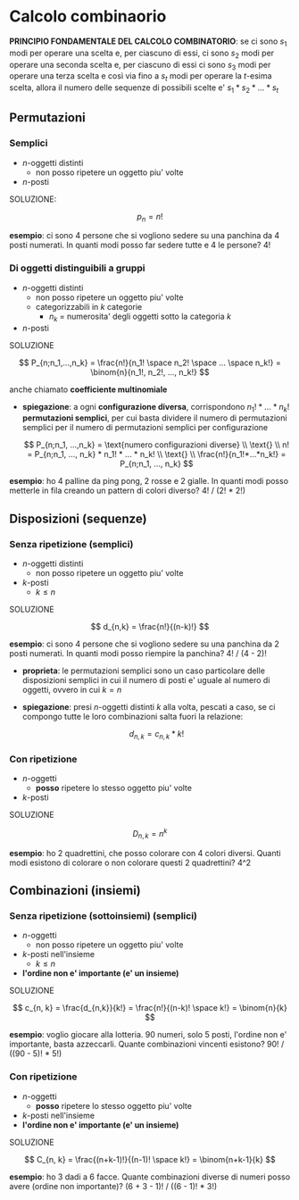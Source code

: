 # Calcolo combinaorio

**PRINCIPIO FONDAMENTALE DEL CALCOLO COMBINATORIO**: se ci sono $s_1$ modi per operare una scelta e, per ciascuno di essi, ci sono $s_2$ modi per operare una seconda scelta e, per ciascuno di essi ci sono $s_3$ modi per operare una terza scelta e così via fino a $s_t$ modi per operare la $t$-esima scelta, allora il numero delle sequenze di possibili scelte e' $s_1 * s_2 * ... * s_t$

## Permutazioni

### Semplici

- $n$-oggetti distinti
  - non posso ripetere un oggetto piu' volte
- $n$-posti

SOLUZIONE:

$$
p_n = n!
$$

**esempio**: ci sono 4 persone che si vogliono sedere su una panchina da 4 posti numerati. In quanti modi posso far sedere tutte e 4 le persone? 4!

### Di oggetti distinguibili a gruppi

- $n$-oggetti distinti
  - non posso ripetere un oggetto piu' volte
  - categorizzabili in $k$ categorie
    - $n_k$ = numerosita' degli oggetti sotto la categoria $k$
- $n$-posti

SOLUZIONE

$$
P_{n;n_1,...,n_k} = \frac{n!}{n_1! \space n_2! \space ... \space n_k!} = \binom{n}{n_1!, n_2!, ..., n_k!}
$$

anche chiamato **coefficiente multinomiale**

- **spiegazione**: a ogni **configurazione diversa**, corrispondono $n_1!*...*n_k!$ **permutazioni semplici**, per cui basta dividere il numero di permutazioni semplici per il numero di permutazioni semplici per configurazione
  
  $$
  P_{n;n_1, ...,n_k} = \text{numero configurazioni diverse} \\
\text{} \\
n! = P_{n;n_1, ..., n_k} * n_1! * ... * n_k! \\
\text{} \\
\frac{n!}{n_1!*...*n_k!} = P_{n;n_1, ..., n_k}
  $$

**esempio**: ho 4 palline da ping pong, 2 rosse e 2 gialle. In quanti modi posso metterle in fila creando un pattern di colori diverso? 4! / (2! * 2!)

## Disposizioni (sequenze)

### Senza ripetizione (semplici)

- $n$-oggetti distinti
  - non posso ripetere un oggetto piu' volte
- $k$-posti
  - $k \le n$

SOLUZIONE

$$
d_{n,k} = \frac{n!}{(n-k)!}
$$

**esempio**: ci sono 4 persone che si vogliono sedere su una panchina da 2 posti numerati. In quanti modi posso riempire la panchina? 4! / (4 - 2)!

- **proprieta**: le permutazioni semplici sono un caso particolare delle disposizioni semplici in cui il numero di posti e' uguale al numero di oggetti, ovvero in cui $k = n$

- **spiegazione**: presi $n$-oggetti distinti $k$ alla volta, pescati a caso, se ci compongo tutte le loro combinazioni salta fuori la relazione:
  
  $$
  d_{n,k} = c_{n,k} * k!
  $$

### Con ripetizione

- $n$-oggetti
  - **posso** ripetere lo stesso oggetto piu' volte
- $k$-posti

SOLUZIONE

$$
D_{n, k} = n^k
$$

**esempio**: ho 2 quadrettini, che posso colorare con 4 colori diversi. Quanti modi esistono di colorare o non colorare questi 2 quadrettini? 4^2

## Combinazioni (insiemi)

### Senza ripetizione (sottoinsiemi) (semplici)

- $n$-oggetti
  - non posso ripetere un oggetto piu' volte
- $k$-posti nell'insieme
  - $k \le n$
- **l'ordine non e' importante (e' un insieme)**

SOLUZIONE

$$
c_{n, k} = \frac{d_{n,k}}{k!} = \frac{n!}{(n-k)! \space k!} = \binom{n}{k} 
$$

**esempio**: voglio giocare alla lotteria. 90 numeri, solo 5 posti, l'ordine non e' importante, basta azzeccarli. Quante combinazioni vincenti esistono? 90! / ((90 - 5)! * 5!)

### Con ripetizione

- $n$-oggetti
  - **posso** ripetere lo stesso oggetto piu' volte
- $k$-posti nell'insieme
- **l'ordine non e' importante (e' un insieme)**

SOLUZIONE

$$
C_{n, k} = \frac{(n+k-1)!}{(n-1)! \space k!} = \binom{n+k-1}{k}
$$

**esempio**: ho 3 dadi a 6 facce. Quante combinazioni diverse di numeri posso avere (ordine non importante)? (6 + 3 - 1)! / ((6 - 1)! * 3!)
